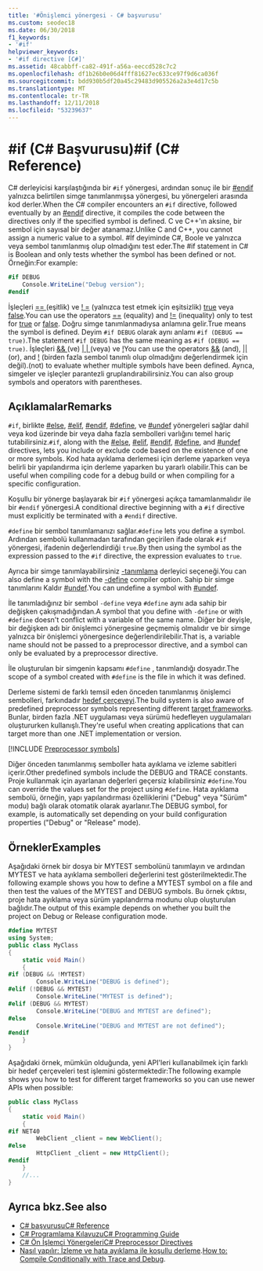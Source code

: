```yaml
---
title: '#Önişlemci yönergesi - C# başvurusu'
ms.custom: seodec18
ms.date: 06/30/2018
f1_keywords:
- '#if'
helpviewer_keywords:
- '#if directive [C#]'
ms.assetid: 48cabbff-ca82-491f-a56a-eeccd528c7c2
ms.openlocfilehash: df1b26b0e06d4fff81627ec633ce97f9d6ca036f
ms.sourcegitcommit: bdd930b5df20a45c29483d905526a2a3e4d17c5b
ms.translationtype: MT
ms.contentlocale: tr-TR
ms.lasthandoff: 12/11/2018
ms.locfileid: "53239637"
---
```

# <a name="if-c-reference"></a><span data-ttu-id="dfa98-102">#if (C# Başvurusu)</span><span class="sxs-lookup"><span data-stu-id="dfa98-102">#if (C# Reference)</span></span>

<span data-ttu-id="dfa98-103">C# derleyicisi karşılaştığında bir `#if` yönergesi, ardından sonuç ile bir [#endif](preprocessor-endif.md) yalnızca belirtilen simge tanımlanmışsa yönergesi, bu yönergeleri arasında kod derler.</span><span class="sxs-lookup"><span data-stu-id="dfa98-103">When the C# compiler encounters an `#if` directive, followed eventually by an [#endif](preprocessor-endif.md) directive, it compiles the code between the directives only if the specified symbol is defined.</span></span> <span data-ttu-id="dfa98-104">C ve C++'ın aksine, bir sembol için sayısal bir değer atanamaz.</span><span class="sxs-lookup"><span data-stu-id="dfa98-104">Unlike C and C++, you cannot assign a numeric value to a symbol.</span></span> <span data-ttu-id="dfa98-105">#İf deyiminde C#, Boole ve yalnızca veya sembol tanımlanmış olup olmadığını test eder.</span><span class="sxs-lookup"><span data-stu-id="dfa98-105">The #if statement in C# is Boolean and only tests whether the symbol has been defined or not.</span></span> <span data-ttu-id="dfa98-106">Örneğin:</span><span class="sxs-lookup"><span data-stu-id="dfa98-106">For example:</span></span>

```csharp
#if DEBUG
    Console.WriteLine("Debug version");
#endif
```

<span data-ttu-id="dfa98-107">İşleçleri [ == ](../operators/equality-comparison-operator.md) (eşitlik) ve [! =](../operators/not-equal-operator.md) (yalnızca test etmek için eşitsizlik) [true](../keywords/true.md) veya [false](../keywords/false.md).</span><span class="sxs-lookup"><span data-stu-id="dfa98-107">You can use the operators [==](../operators/equality-comparison-operator.md) (equality) and [!=](../operators/not-equal-operator.md) (inequality) only to test for [true](../keywords/true.md) or [false](../keywords/false.md).</span></span> <span data-ttu-id="dfa98-108">Doğru simge tanımlanmadıysa anlamına gelir.</span><span class="sxs-lookup"><span data-stu-id="dfa98-108">True means the symbol is defined.</span></span> <span data-ttu-id="dfa98-109">Deyim `#if DEBUG` olarak aynı anlamı `#if (DEBUG == true)`.</span><span class="sxs-lookup"><span data-stu-id="dfa98-109">The statement `#if DEBUG` has the same meaning as `#if (DEBUG == true)`.</span></span> <span data-ttu-id="dfa98-110">İşleçleri [ && ](../operators/conditional-and-operator.md) (ve) [ &#124; &#124; ](../operators/conditional-or-operator.md) (veya) ve [!](../operators/logical-negation-operator.md)</span><span class="sxs-lookup"><span data-stu-id="dfa98-110">You can use the operators [&&](../operators/conditional-and-operator.md) (and), [&#124;&#124;](../operators/conditional-or-operator.md) (or), and [!](../operators/logical-negation-operator.md)</span></span> <span data-ttu-id="dfa98-111">(birden fazla sembol tanımlı olup olmadığını değerlendirmek için değil).</span><span class="sxs-lookup"><span data-stu-id="dfa98-111">(not) to evaluate whether multiple symbols have been defined.</span></span> <span data-ttu-id="dfa98-112">Ayrıca, simgeler ve işleçler parantezli gruplandırabilirsiniz.</span><span class="sxs-lookup"><span data-stu-id="dfa98-112">You can also group symbols and operators with parentheses.</span></span>

## <a name="remarks"></a><span data-ttu-id="dfa98-113">Açıklamalar</span><span class="sxs-lookup"><span data-stu-id="dfa98-113">Remarks</span></span>

<span data-ttu-id="dfa98-114">`#if`, birlikte [#else](preprocessor-else.md), [#elif](preprocessor-elif.md), [#endif](preprocessor-endif.md), [#define](preprocessor-define.md), ve [#undef](preprocessor-undef.md) yönergeleri sağlar dahil veya kod üzerinde bir veya daha fazla sembolleri varlığını temel hariç tutabilirsiniz.</span><span class="sxs-lookup"><span data-stu-id="dfa98-114">`#if`, along with the [#else](preprocessor-else.md), [#elif](preprocessor-elif.md), [#endif](preprocessor-endif.md), [#define](preprocessor-define.md), and [#undef](preprocessor-undef.md) directives, lets you include or exclude code based on the existence of one or more symbols.</span></span> <span data-ttu-id="dfa98-115">Kod hata ayıklama derlemesi için derleme yaparken veya belirli bir yapılandırma için derleme yaparken bu yararlı olabilir.</span><span class="sxs-lookup"><span data-stu-id="dfa98-115">This can be useful when compiling code for a debug build or when compiling for a specific configuration.</span></span>

<span data-ttu-id="dfa98-116">Koşullu bir yönerge başlayarak bir `#if` yönergesi açıkça tamamlanmalıdır ile bir `#endif` yönergesi.</span><span class="sxs-lookup"><span data-stu-id="dfa98-116">A conditional directive beginning with a `#if` directive must explicitly be terminated with a `#endif` directive.</span></span>

<span data-ttu-id="dfa98-117">`#define` bir sembol tanımlamanızı sağlar.</span><span class="sxs-lookup"><span data-stu-id="dfa98-117">`#define` lets you define a symbol.</span></span> <span data-ttu-id="dfa98-118">Ardından sembolü kullanmadan tarafından geçirilen ifade olarak `#if` yönergesi, ifadenin değerlendirdiği `true`.</span><span class="sxs-lookup"><span data-stu-id="dfa98-118">By then using the symbol as the expression passed to the `#if` directive, the expression evaluates to `true`.</span></span>

<span data-ttu-id="dfa98-119">Ayrıca bir simge tanımlayabilirsiniz [-tanımlama](../compiler-options/define-compiler-option.md) derleyici seçeneği.</span><span class="sxs-lookup"><span data-stu-id="dfa98-119">You can also define a symbol with the [-define](../compiler-options/define-compiler-option.md) compiler option.</span></span> <span data-ttu-id="dfa98-120">Sahip bir simge tanımlarını Kaldır [#undef](preprocessor-undef.md).</span><span class="sxs-lookup"><span data-stu-id="dfa98-120">You can undefine a symbol with [#undef](preprocessor-undef.md).</span></span>

<span data-ttu-id="dfa98-121">İle tanımladığınız bir sembol `-define` veya `#define` aynı ada sahip bir değişken çakışmadığından.</span><span class="sxs-lookup"><span data-stu-id="dfa98-121">A symbol that you define with `-define` or with `#define` doesn't conflict with a variable of the same name.</span></span> <span data-ttu-id="dfa98-122">Diğer bir deyişle, bir değişken adı bir önişlemci yönergesine geçmemiş olmalıdır ve bir simge yalnızca bir önişlemci yönergesince değerlendirilebilir.</span><span class="sxs-lookup"><span data-stu-id="dfa98-122">That is, a variable name should not be passed to a preprocessor directive, and a symbol can only be evaluated by a preprocessor directive.</span></span>

<span data-ttu-id="dfa98-123">İle oluşturulan bir simgenin kapsamı `#define` , tanımlandığı dosyadır.</span><span class="sxs-lookup"><span data-stu-id="dfa98-123">The scope of a symbol created with `#define` is the file in which it was defined.</span></span>

<span data-ttu-id="dfa98-124">Derleme sistemi de farklı temsil eden önceden tanımlanmış önişlemci sembolleri, farkındadır [hedef çerçeveyi](../../../standard/frameworks.md).</span><span class="sxs-lookup"><span data-stu-id="dfa98-124">The build system is also aware of predefined preprocessor symbols representing different [target frameworks](../../../standard/frameworks.md).</span></span> <span data-ttu-id="dfa98-125">Bunlar, birden fazla .NET uygulaması veya sürümü hedefleyen uygulamaları oluştururken kullanışlı.</span><span class="sxs-lookup"><span data-stu-id="dfa98-125">They're useful when creating applications that can target more than one .NET implementation or version.</span></span>

[!INCLUDE [Preprocessor symbols](~/includes/preprocessor-symbols.md)]

<span data-ttu-id="dfa98-126">Diğer önceden tanımlanmış semboller hata ayıklama ve izleme sabitleri içerir.</span><span class="sxs-lookup"><span data-stu-id="dfa98-126">Other predefined symbols include the DEBUG and TRACE constants.</span></span> <span data-ttu-id="dfa98-127">Proje kullanmak için ayarlanan değerleri geçersiz kılabilirsiniz `#define`.</span><span class="sxs-lookup"><span data-stu-id="dfa98-127">You can override the values set for the project using `#define`.</span></span> <span data-ttu-id="dfa98-128">Hata ayıklama sembolü, örneğin, yapı yapılandırması özelliklerini ("Debug" veya "Sürüm" modu) bağlı olarak otomatik olarak ayarlanır.</span><span class="sxs-lookup"><span data-stu-id="dfa98-128">The DEBUG symbol, for example, is automatically set depending on your build configuration properties ("Debug" or "Release" mode).</span></span>

## <a name="examples"></a><span data-ttu-id="dfa98-129">Örnekler</span><span class="sxs-lookup"><span data-stu-id="dfa98-129">Examples</span></span>

<span data-ttu-id="dfa98-130">Aşağıdaki örnek bir dosya bir MYTEST sembolünü tanımlayın ve ardından MYTEST ve hata ayıklama sembolleri değerlerini test gösterilmektedir.</span><span class="sxs-lookup"><span data-stu-id="dfa98-130">The following example shows you how to define a MYTEST symbol on a file and then test the values of the MYTEST and DEBUG symbols.</span></span> <span data-ttu-id="dfa98-131">Bu örnek çıktısı, proje hata ayıklama veya sürüm yapılandırma modunu olup oluşturulan bağlıdır.</span><span class="sxs-lookup"><span data-stu-id="dfa98-131">The output of this example depends on whether you built the project on Debug or Release configuration mode.</span></span>

```csharp
#define MYTEST
using System;
public class MyClass
{
    static void Main()
    {
#if (DEBUG && !MYTEST)
        Console.WriteLine("DEBUG is defined");
#elif (!DEBUG && MYTEST)
        Console.WriteLine("MYTEST is defined");
#elif (DEBUG && MYTEST)
        Console.WriteLine("DEBUG and MYTEST are defined");  
#else
        Console.WriteLine("DEBUG and MYTEST are not defined");
#endif
    }
}
```

<span data-ttu-id="dfa98-132">Aşağıdaki örnek, mümkün olduğunda, yeni API'leri kullanabilmek için farklı bir hedef çerçeveleri test işlemini göstermektedir:</span><span class="sxs-lookup"><span data-stu-id="dfa98-132">The following example shows you how to test for different target frameworks so you can use newer APIs when possible:</span></span>

```csharp
public class MyClass
{
    static void Main()
    {
#if NET40
        WebClient _client = new WebClient();
#else
        HttpClient _client = new HttpClient();
#endif
    }
    //...
}
```

## <a name="see-also"></a><span data-ttu-id="dfa98-133">Ayrıca bkz.</span><span class="sxs-lookup"><span data-stu-id="dfa98-133">See also</span></span>

- [<span data-ttu-id="dfa98-134">C# başvurusu</span><span class="sxs-lookup"><span data-stu-id="dfa98-134">C# Reference</span></span>](../../../csharp/language-reference/index.md)  
- [<span data-ttu-id="dfa98-135">C# Programlama Kılavuzu</span><span class="sxs-lookup"><span data-stu-id="dfa98-135">C# Programming Guide</span></span>](../../../csharp/programming-guide/index.md)  
- [<span data-ttu-id="dfa98-136">C# Ön İşlemci Yönergeleri</span><span class="sxs-lookup"><span data-stu-id="dfa98-136">C# Preprocessor Directives</span></span>](index.md)  
- <span data-ttu-id="dfa98-137">[Nasıl yapılır: İzleme ve hata ayıklama ile koşullu derleme](../../../framework/debug-trace-profile/how-to-compile-conditionally-with-trace-and-debug.md).</span><span class="sxs-lookup"><span data-stu-id="dfa98-137">[How to: Compile Conditionally with Trace and Debug](../../../framework/debug-trace-profile/how-to-compile-conditionally-with-trace-and-debug.md).</span></span>
